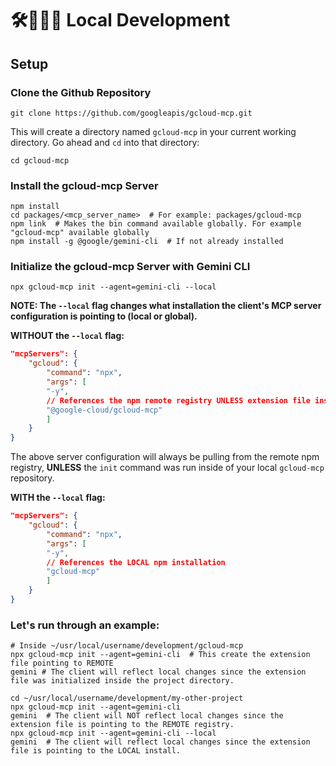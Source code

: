 # 🛠️🚧👨‍💻 Local Development

## Setup

### Clone the Github Repository

```shell
git clone https://github.com/googleapis/gcloud-mcp.git
```

This will create a directory named `gcloud-mcp` in your current working directory. Go ahead and `cd` into that directory:

```shell
cd gcloud-mcp
```

### Install the gcloud-mcp Server

```shell
npm install
cd packages/<mcp_server_name>  # For example: packages/gcloud-mcp
npm link  # Makes the bin command available globally. For example "gcloud-mcp" available globally
npm install -g @google/gemini-cli  # If not already installed
```

### Initialize the gcloud-mcp Server with Gemini CLI

```shell
npx gcloud-mcp init --agent=gemini-cli --local
```

**NOTE: The `--local` flag changes what installation the client's MCP server configuration is pointing to (local or global).**

**WITHOUT the `--local` flag:**

```json
"mcpServers": {
    "gcloud": {
        "command": "npx",
        "args": [
        "-y",
        // References the npm remote registry UNLESS extension file inside repository directory.
        "@google-cloud/gcloud-mcp"
        ]
    }
}
```

The above server configuration will always be pulling from the remote npm registry, **UNLESS** the `init` command was run inside of your local `gcloud-mcp` repository.

**WITH the `--local` flag:**

```json
"mcpServers": {
    "gcloud": {
        "command": "npx",
        "args": [
        "-y",
        // References the LOCAL npm installation
        "gcloud-mcp"
        ]
    }
}
```

### Let's run through an example:

```shell
# Inside ~/usr/local/username/development/gcloud-mcp
npx gcloud-mcp init --agent=gemini-cli  # This create the extension file pointing to REMOTE
gemini # The client will reflect local changes since the extension file was initialized inside the project directory.

cd ~/usr/local/username/development/my-other-project
npx gcloud-mcp init --agent=gemini-cli
gemini  # The client will NOT reflect local changes since the extension file is pointing to the REMOTE registry.
npx gcloud-mcp init --agent=gemini-cli --local
gemini  # The client will reflect local changes since the extension file is pointing to the LOCAL install.
```
